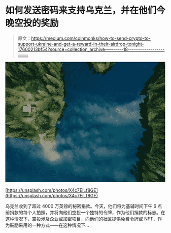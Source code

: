 # 如何发送密码来支持乌克兰，并在他们今晚空投的奖励

> 原文：<https://medium.com/coinmonks/how-to-send-crypto-to-support-ukraine-and-get-a-reward-in-their-airdrop-tonight-17600213bf54?source=collection_archive---------18----------------------->

![](img/54497ddcc5ce70b2098bf3050a287037.png)

[https://unsplash.com/photos/X4c7EiLf8GE](https://unsplash.com/photos/X4c7EiLf8GE)

乌克兰收到了超过 4000 万英镑的秘密捐款。今天，他们将为基辅时间下午 6 点前捐款的每个人拍照，并将向他们空投一个独特的令牌，作为他们捐款的标志。在这种情况下，空投涉及企业或加密项目，向他们的社区提供免费令牌或 NFT，作为鼓励采用的一种方式——在这种情况下…